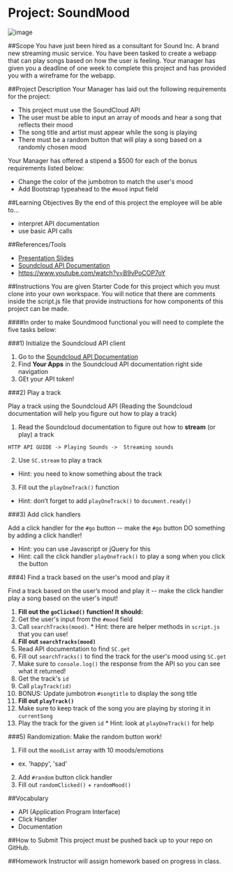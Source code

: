 # Project: SoundMood 

![image](https://imgur.com/VrWE2CS.jpg)

##Scope
You have just been hired as a consultant for Sound Inc. A brand new streaming music service. 
You have been tasked to create a webapp that can play songs based on how the user is feeling. 
Your manager has given you a deadline of one week to complete this project and has provided you with a wireframe for the webapp.  

##Project Description
Your Manager has laid out the following requirements for the project: 

* This project must use the SoundCloud API
* The user must be able to input an array of moods and hear a song that reflects their mood
* The song title and artist must appear while the song is playing
* There must be a random button that will play a song based on a randomly chosen mood

Your Manager has offered a stipend a $500 for each of the bonus requirements listed below: 

* Change the color of the jumbotron to match the user's mood
* Add Bootstrap typeahead to the `#mood` input field

##Learning Objectives
By the end of this project the employee will be able to...

* interpret API documentation
* use basic API calls

##References/Tools

* [Presentation Slides](https://docs.google.com/a/scripted.org/presentation/d/18EXatDWSMg6gUf_-Et_Wx50nMKipX1R-Jb0Xs_BSwTE/edit?usp=sharing)
* [Soundcloud API Documentation](https://developers.soundcloud.com/docs/api/guide)
* https://www.youtube.com/watch?v=B9vPoCOP7oY
 

##Instructions
You are given Starter Code for this project which you must clone into your own workspace.
You will notice that there are comments inside the script.js file that provide instructions for how components of this project can be made.  

####In order to make Soundmood functional you will need to complete the five tasks below:

###1) Initialize the Soundcloud API client

1. Go to the [Soundcloud API Documentation](https://developers.soundcloud.com/docs/api/guide)
2. Find **Your Apps** in the Soundcloud API documentation right side navigation
3. GEt your API token!

###2) Play a track

Play a track using the Soundcloud API (Reading the Soundcloud documentation will help you figure out how to play a track)

1. Read the Soundcloud documentation to figure out how to **stream** (or play) a track
```
HTTP API GUIDE -> Playing Sounds ->  Streaming sounds
```
2. Use `SC.stream` to play a track
  * Hint: you need to know something about the track
3. Fill out the `playOneTrack()` function
  * Hint: don’t forget to add `playOneTrack()` to `document.ready()`

###3) Add click handlers

Add a click handler for the `#go` button -- make the `#go` button DO something by adding a click handler!

* Hint: you can use Javascript or jQuery for this
* Hint: call the click handler `playOneTrack()` to play a song when you click the button

###4) Find a track based on the user's mood and play it

Find a track based on the user’s mood and play it -- make the click handler play a song based on the user's input!

1. **Fill out the `goClicked()` function! It should:**
  1. Get the user's input from the `#mood` field
  2. Call `searchTracks(mood)`.
    * Hint: there are helper methods in `script.js` that you can use!
2. **Fill out `searchTracks(mood)`**
  1. Read API documentation to find `SC.get`
  2. Fill out `searchTracks()` to find the track for the user's mood using `SC.get`
  4. Make sure to `console.log()` the response from the API so you can see what it returned!
  3. Get the track's `id`
  4. Call `playTrack(id)`
  5. BONUS: Update jumbotron `#songtitle` to display the song title
3. **Fill out `playTrack()`**
  1. Make sure to keep track of the song you are playing by storing it in `currentSong`
  2. Play the track for the given `id`
    * Hint: look at `playOneTrack()` for help

###5) Randomization: Make the random button work!

1. Fill out the `moodList` array with 10 moods/emotions
  * ex. 'happy', 'sad'
2. Add `#random` button click handler
3. Fill out `randomClicked()` + `randomMood()`


##Vocabulary

* API (Application Program Interface)
* Click Handler
* Documentation


##How to Submit
This project must be pushed back up to your repo on GitHub. 

##Homework
Instructor will assign homework based on progress in class.